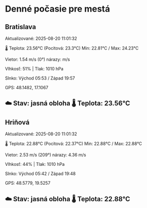﻿# Denné počasie pre mestá

## Bratislava
Aktualizované: 2025-08-20 11:01:32

🌡️ Teplota: 23.56°C 
(Pocitová: 23.3°C)
Min: 22.81°C / Max: 24.23°C

Vietor: 1.54 m/s    (0°) 
nárazy:  m/s

Vlhkosť: 51% | Tlak: 1010 hPa

Slnko: Východ 05:53 / Západ 19:57

GPS: 48.1482, 17.1067

☁️ Stav: jasná obloha        🌡️ Teplota: 23.56°C
---

## Hriňová
Aktualizované: 2025-08-20 11:01:32

🌡️ Teplota: 22.88°C 
(Pocitová: 22.37°C)
Min: 22.88°C / Max: 22.88°C

Vietor: 2.53 m/s (209°)
nárazy: 4.36 m/s

Vlhkosť: 44% | Tlak: 1010 hPa

Slnko: Východ 05:42 / Západ 19:48

GPS: 48.5779, 19.5257

☁️ Stav: jasná obloha        🌡️ Teplota: 22.88°C
---
